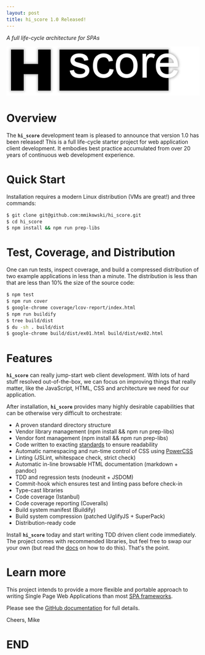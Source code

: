 ```yaml
---
layout: post
title: hi_score 1.0 Released!
---
```

*A full life-cycle architecture for SPAs*

![hi_score][01]

# Overview
The **`hi_score`** development team is pleased to announce that version 1.0
has been released! This is a full life-cycle starter project for web application
client development. It embodies best practice accumulated from over 20 years of
continuous web development experience.

# Quick Start
Installation requires a modern Linux distribution (VMs are great!) and three
commands:

```bash
$ git clone git@github.com:mmikowski/hi_score.git
$ cd hi_score
$ npm install && npm run prep-libs
```

# Test, Coverage, and Distribution
One can run tests, inspect coverage, and build a compressed distribution
of two example applications in less than a minute.  The distribution is less than that are less than 10% the size of the source code:

```bash
$ npm test
$ npm run cover
$ google-chrome coverage/lcov-report/index.html
$ npm run buildify
$ tree build/dist
$ du -sh . build/dist
$ google-chrome build/dist/ex01.html build/dist/ex02.html
```

# Features
**`hi_score`** can really jump-start web client development.  With lots of
hard stuff resolved out-of-the-box, we can focus on improving things that really
matter, like the JavaScript, HTML, CSS and architecture we need for our application.

After installation, **`hi_score`** provides many highly desirable capabilities
that can be otherwise very difficult to orchestrate:

- A proven standard directory structure
- Vendor library management (npm install && npm run prep-libs)
- Vendor font management (npm install && npm run prep-libs)
- Code written to exacting [standards][05] to ensure readability
- Automatic namespacing and run-time control of CSS using [PowerCSS][06]
- Linting (JSLint, whitespace check, strict check)
- Automatic in-line browsable HTML documentation (markdown + pandoc)
- TDD and regression tests (nodeunit + JSDOM)
- Commit-hook which ensures test and linting pass before check-in
- Type-cast libraries
- Code coverage (Istanbul)
- Code coverage reporting (Coveralls)
- Build system manifest (Buildify)
- Build system compression (patched UglifyJS + SuperPack)
- Distribution-ready code

Install **`hi_score`** today and start writing TDD driven client code
immediately. The project comes with recommended libraries, but feel free to
swap our your own (but read the [docs][10] on how to do this). That's the point.

# Learn more
This project intends to provide a more flexible and portable approach to writing
Single Page Web Applications than most [SPA frameworks][09].

Please see the [GitHub documentation][10] for full details.

Cheers, Mike

# END

[01]:/images/2017-03-01-hi_score.png
[05]:https://github.com/mmikowski/spa/raw/master/js-code-std-2016.pdf
[06]:http://powercss.org
[09]:/no-frameworks
[10]:https://github.com/mmikowski/hi_score/blob/master/README.md
